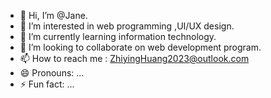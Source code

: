 - 👋 Hi, I’m @Jane.
- 👀 I’m interested in web programming ,UI/UX design.
- 🌱 I’m currently learning information technology.
- 💞️ I’m looking to collaborate on web development program.
- 📫 How to reach me : ZhiyingHuang2023@outlook.com
- 😄 Pronouns: ...
- ⚡ Fun fact: ...

<!---
JaneWong2023/JaneWong2023 is a ✨ special ✨ repository because its `README.md` (this file) appears on your GitHub profile.
You can click the Preview link to take a look at your changes.
--->
